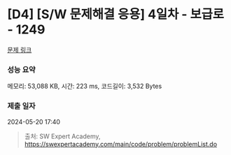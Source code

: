 # [D4] [S/W 문제해결 응용] 4일차 - 보급로 - 1249 

[문제 링크](https://swexpertacademy.com/main/code/problem/problemDetail.do?contestProbId=AV15QRX6APsCFAYD) 

### 성능 요약

메모리: 53,088 KB, 시간: 223 ms, 코드길이: 3,532 Bytes

### 제출 일자

2024-05-20 17:40



> 출처: SW Expert Academy, https://swexpertacademy.com/main/code/problem/problemList.do